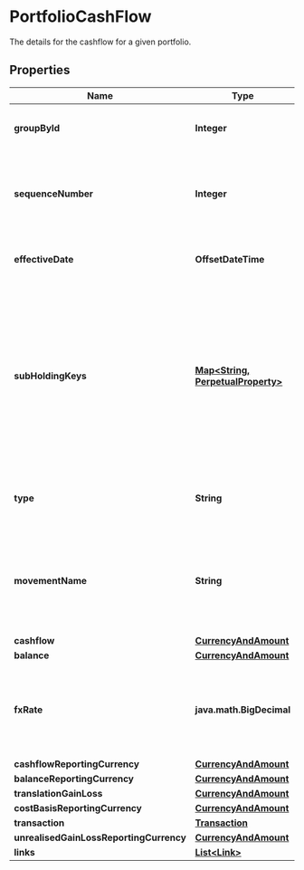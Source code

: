 

# PortfolioCashFlow

The details for the cashflow for a given portfolio.

## Properties

Name | Type | Description | Notes
------------ | ------------- | ------------- | -------------
**groupById** | **Integer** | The groupBy subHoldings and currency. | 
**sequenceNumber** | **Integer** | Sequence number determining the order of the cash flow records. | 
**effectiveDate** | **OffsetDateTime** | Indicates the date when the cash-flow settles. |  [optional]
**subHoldingKeys** | [**Map&lt;String, PerpetualProperty&gt;**](PerpetualProperty.md) | The sub-holding properties which identify the holding. Each property will be from the &#39;Transaction&#39; domain. These are configured on a transaction portfolio. |  [optional]
**type** | **String** | Indicates the record type (Closed, Open, Activity). | 
**movementName** | **String** | Indicates the specific movement of the transaction that generated this cash flow. | 
**cashflow** | [**CurrencyAndAmount**](CurrencyAndAmount.md) |  | 
**balance** | [**CurrencyAndAmount**](CurrencyAndAmount.md) |  | 
**fxRate** | **java.math.BigDecimal** | Exchange rate between the currency of this cash flow and the reporting currency. | 
**cashflowReportingCurrency** | [**CurrencyAndAmount**](CurrencyAndAmount.md) |  | 
**balanceReportingCurrency** | [**CurrencyAndAmount**](CurrencyAndAmount.md) |  | 
**translationGainLoss** | [**CurrencyAndAmount**](CurrencyAndAmount.md) |  | 
**costBasisReportingCurrency** | [**CurrencyAndAmount**](CurrencyAndAmount.md) |  | 
**transaction** | [**Transaction**](Transaction.md) |  |  [optional]
**unrealisedGainLossReportingCurrency** | [**CurrencyAndAmount**](CurrencyAndAmount.md) |  | 
**links** | [**List&lt;Link&gt;**](Link.md) |  |  [optional]



